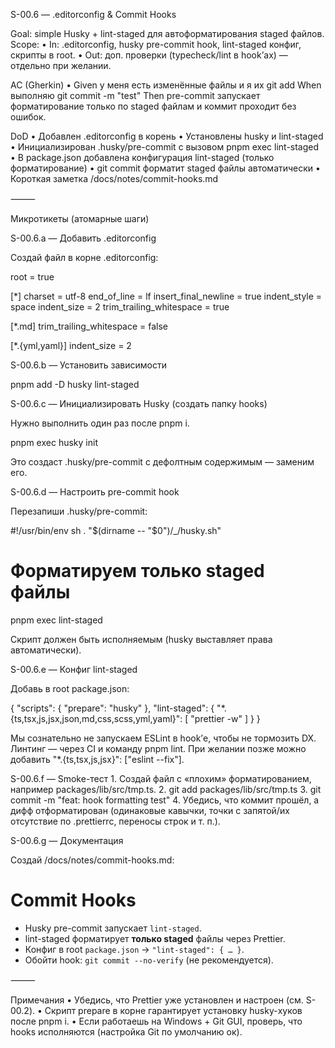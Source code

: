S-00.6 — .editorconfig & Commit Hooks

Goal: simple Husky + lint-staged для автоформатирования staged файлов.
Scope:
	•	In: .editorconfig, husky pre-commit hook, lint-staged конфиг, скрипты в root.
	•	Out: доп. проверки (typecheck/lint в hook’ах) — отдельно при желании.

AC (Gherkin)
	•	Given у меня есть изменённые файлы и я их git add
When выполняю git commit -m "test"
Then pre-commit запускает форматирование только по staged файлам и коммит проходит без ошибок.

DoD
	•	Добавлен .editorconfig в корень
	•	Установлены husky и lint-staged
	•	Инициализирован .husky/pre-commit с вызовом pnpm exec lint-staged
	•	В package.json добавлена конфигурация lint-staged (только форматирование)
	•	git commit форматит staged файлы автоматически
	•	Короткая заметка /docs/notes/commit-hooks.md

⸻

Микротикеты (атомарные шаги)

S-00.6.a — Добавить .editorconfig

Создай файл в корне .editorconfig:

root = true

[*]
charset = utf-8
end_of_line = lf
insert_final_newline = true
indent_style = space
indent_size = 2
trim_trailing_whitespace = true

[*.md]
trim_trailing_whitespace = false

[*.{yml,yaml}]
indent_size = 2

S-00.6.b — Установить зависимости

pnpm add -D husky lint-staged

S-00.6.c — Инициализировать Husky (создать папку hooks)

Нужно выполнить один раз после pnpm i.

pnpm exec husky init

Это создаст .husky/pre-commit с дефолтным содержимым — заменим его.

S-00.6.d — Настроить pre-commit hook

Перезапиши .husky/pre-commit:

#!/usr/bin/env sh
. "$(dirname -- "$0")/_/husky.sh"

# Форматируем только staged файлы
pnpm exec lint-staged

Скрипт должен быть исполняемым (husky выставляет права автоматически).

S-00.6.e — Конфиг lint-staged

Добавь в root package.json:

{
  "scripts": {
    "prepare": "husky"
  },
  "lint-staged": {
    "*.{ts,tsx,js,jsx,json,md,css,scss,yml,yaml}": [
      "prettier -w"
    ]
  }
}

Мы сознательно не запускаем ESLint в hook’е, чтобы не тормозить DX. Линтинг — через CI и команду pnpm lint. При желании позже можно добавить "*.{ts,tsx,js,jsx}": ["eslint --fix"].

S-00.6.f — Smoke-тест
	1.	Создай файл с «плохим» форматированием, например packages/lib/src/tmp.ts.
	2.	git add packages/lib/src/tmp.ts
	3.	git commit -m "feat: hook formatting test"
	4.	Убедись, что коммит прошёл, а дифф отформатирован (одинаковые кавычки, точки с запятой/их отсутствие по .prettierrc, переносы строк и т. п.).

S-00.6.g — Документация

Создай /docs/notes/commit-hooks.md:

# Commit Hooks
- Husky pre-commit запускает `lint-staged`.
- lint-staged форматирует **только staged** файлы через Prettier.
- Конфиг в root `package.json` → `"lint-staged": { … }`.
- Обойти hook: `git commit --no-verify` (не рекомендуется).


⸻

Примечания
	•	Убедись, что Prettier уже установлен и настроен (см. S-00.2).
	•	Скрипт prepare в корне гарантирует установку husky-хуков после pnpm i.
	•	Если работаешь на Windows + Git GUI, проверь, что hooks исполняются (настройка Git по умолчанию ок).